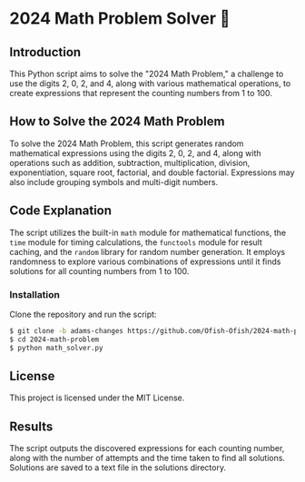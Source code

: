 # 2024 Math Problem Solver 🧮

## Introduction

This Python script aims to solve the "2024 Math Problem," a challenge to use the digits 2, 0, 2, and 4, along with various mathematical operations, to create expressions that represent the counting numbers from 1 to 100.

## How to Solve the 2024 Math Problem

To solve the 2024 Math Problem, this script generates random mathematical expressions using the digits 2, 0, 2, and 4, along with operations such as addition, subtraction, multiplication, division, exponentiation, square root, factorial, and double factorial. Expressions may also include grouping symbols and multi-digit numbers.

## Code Explanation

The script utilizes the built-in `math` module for mathematical functions, the `time` module for timing calculations, the `functools` module for result caching, and the `random` library for random number generation. It employs randomness to explore various combinations of expressions until it finds solutions for all counting numbers from 1 to 100.

### Installation

Clone the repository and run the script:

```bash
$ git clone -b adams-changes https://github.com/Ofish-Ofish/2024-math-problem.git
$ cd 2024-math-problem
$ python math_solver.py
```
## License
This project is licensed under the MIT License. 

## Results
The script outputs the discovered expressions for each counting number, along with the number of attempts and the time taken to find all solutions. Solutions are saved to a text file in the solutions directory.
